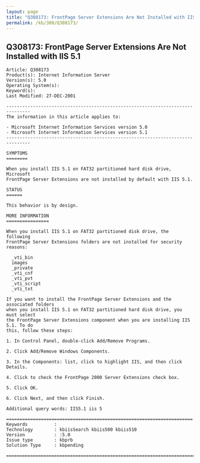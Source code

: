 ```yaml
---
layout: page
title: "Q308173: FrontPage Server Extensions Are Not Installed with IIS 5.1"
permalink: /kb/308/Q308173/
---
```


## Q308173: FrontPage Server Extensions Are Not Installed with IIS 5.1

	Article: Q308173
	Product(s): Internet Information Server
	Version(s): 5.0
	Operating System(s): 
	Keyword(s): 
	Last Modified: 27-DEC-2001
	
	-------------------------------------------------------------------------------
	The information in this article applies to:
	
	- Microsoft Internet Information Services version 5.0 
	- Microsoft Internet Information Services version 5.1 
	-------------------------------------------------------------------------------
	
	SYMPTOMS
	========
	
	When you install IIS 5.1 on FAT32 partitioned hard disk drive, Microsoft
	FrontPage Server Extensions are not installed by default with IIS 5.1.
	
	STATUS
	======
	
	This behavior is by design.
	
	MORE INFORMATION
	================
	
	When you install IIS 5.1 on FAT32 partitioned disk drive, the following
	FrontPage Server Extensions folders are not installed for security reasons:
	
	  _vti_bin
	  images
	  _private
	  _vti_cnf
	  _vti_pvt
	  _vti_script
	  _vti_txt
	
	If you want to install the FrontPage Server Extensions and the associated folders
	when you install IIS 5.1 on FAT32 partitioned hard disk drive, you must select
	the FrontPage Server Extensions component when you are installing IIS 5.1. To do
	this, follow these steps:
	
	1. In Control Panel, double-click Add/Remove Programs.
	
	2. Click Add/Remove Windows Components.
	
	3. In the Components: list, click to highlight IIS, and then click Details.
	
	4. Click to check the FrontPage 2000 Server Extensions check box.
	
	5. Click OK.
	
	6. Click Next, and then click Finish.
	
	Additional query words: IIS5.1 iis 5
	
	======================================================================
	Keywords          :  
	Technology        : kbiisSearch kbiis500 kbiis510
	Version           : :5.0
	Issue type        : kbprb
	Solution Type     : kbpending
	
	=============================================================================
	
